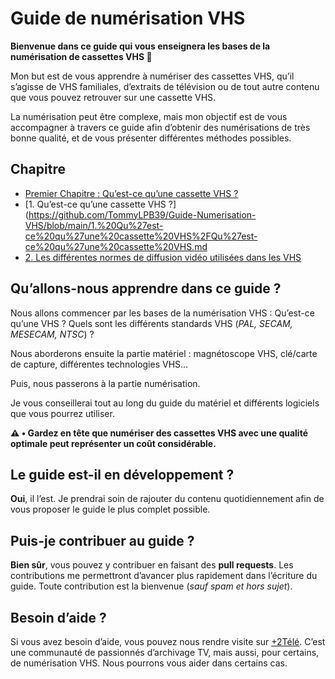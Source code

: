 # Guide de numérisation VHS

**Bienvenue dans ce guide qui vous enseignera les bases de la numérisation de cassettes VHS 👋**

Mon but est de vous apprendre à numériser des cassettes VHS, qu’il s’agisse de VHS familiales, d’extraits de télévision ou de tout autre contenu que vous pouvez retrouver sur une cassette VHS.

La numérisation peut être complexe, mais mon objectif est de vous accompagner à travers ce guide afin d’obtenir des numérisations de très bonne qualité, et de vous présenter différentes méthodes possibles.

## Chapitre

* [Premier Chapitre : Qu’est-ce qu’une cassette VHS ?](https://github.com/TommyLPB39/Guide-Numerisation-VHS/tree/main/1.%20Qu'est-ce%20qu'une%20cassette%20VHS)
 * [1. Qu’est-ce qu’une cassette VHS ?](https://github.com/TommyLPB39/Guide-Numerisation-VHS/blob/main/1.%20Qu%27est-ce%20qu%27une%20cassette%20VHS%2FQu%27est-ce%20qu%27une%20cassette%20VHS.md
 * [2. Les différentes normes de diffusion vidéo utilisées dans les VHS](https://github.com/TommyLPB39/Guide-Numerisation-VHS/blob/main/1.%20Qu%27est-ce%20qu%27une%20cassette%20VHS%2FLes%20diff%C3%A9rentes%20normes%20de%20diffusion%20vid%C3%A9o%20utilis%C3%A9es%20dans%20les%20VHS.md)

## Qu’allons-nous apprendre dans ce guide ?

Nous allons commencer par les bases de la numérisation VHS : Qu’est-ce qu’une VHS ? Quels sont les différents standards VHS (*PAL, SECAM, MESECAM, NTSC*) ?

Nous aborderons ensuite la partie matériel : magnétoscope VHS, clé/carte de capture, différentes technologies VHS...

Puis, nous passerons à la partie numérisation.

Je vous conseillerai tout au long du guide du matériel et différents logiciels que vous pourrez utiliser.

**⚠️ • Gardez en tête que numériser des cassettes VHS avec une qualité optimale peut représenter un coût considérable.**

## Le guide est-il en développement ?

**Oui**, il l’est. Je prendrai soin de rajouter du contenu quotidiennement afin de vous proposer le guide le plus complet possible.

## Puis-je contribuer au guide ?

**Bien sûr**, vous pouvez y contribuer en faisant des **pull requests**. Les contributions me permettront d’avancer plus rapidement dans l’écriture du guide. Toute contribution est la bienvenue (*sauf spam et hors sujet*).

## Besoin d’aide ?

Si vous avez besoin d’aide, vous pouvez nous rendre visite sur [+2Télé](https://plus2tele.com/). C’est une communauté de passionnés d’archivage TV, mais aussi, pour certains, de numérisation VHS. Nous pourrons vous aider dans certains cas.
